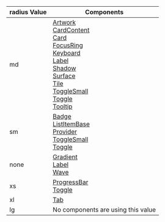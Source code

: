 radius Value | Components 
--------|-------- 
md | [Artwork](undefined)<br>[CardContent](undefined)<br>[Card](undefined)<br>[FocusRing](undefined)<br>[Keyboard](undefined)<br>[Label](undefined)<br>[Shadow](undefined)<br>[Surface](undefined)<br>[Tile](undefined)<br>[ToggleSmall](undefined)<br>[Toggle](undefined)<br>[Tooltip](undefined)
sm | [Badge](undefined)<br>[ListItemBase](undefined)<br>[Provider](undefined)<br>[ToggleSmall](undefined)<br>[Toggle](undefined)
none | [Gradient](undefined)<br>[Label](undefined)<br>[Wave](undefined)
xs | [ProgressBar](undefined)<br>[Toggle](undefined)
xl | [Tab](undefined)
lg | No components are using this value
